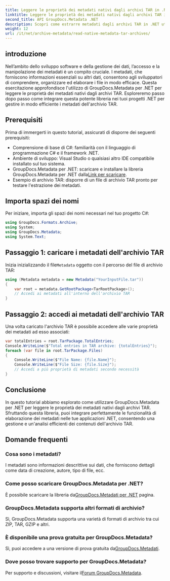 ```yaml
---
title: Leggere le proprietà dei metadati nativi dagli archivi TAR in .NET
linktitle: Leggere le proprietà dei metadati nativi dagli archivi TAR in .NET
second_title: API GroupDocs.Metadata .NET
description: Scopri come estrarre metadati dagli archivi TAR in .NET utilizzando GroupDocs.Metadata. Questo tutorial ti guida attraverso il processo passo dopo passo.
weight: 12
url: /it/net/archive-metadata/read-native-metadata-tar-archives/
---
```

## introduzione
Nell’ambito dello sviluppo software e della gestione dei dati, l’accesso e la manipolazione dei metadati è un compito cruciale. I metadati, che forniscono informazioni essenziali su altri dati, consentono agli sviluppatori di comprendere, organizzare ed elaborare i file in modo efficace. Questa esercitazione approfondisce l'utilizzo di GroupDocs.Metadata per .NET per leggere le proprietà dei metadati nativi dagli archivi TAR. Esploreremo passo dopo passo come integrare questa potente libreria nei tuoi progetti .NET per gestire in modo efficiente i metadati dell'archivio TAR.
## Prerequisiti
Prima di immergerti in questo tutorial, assicurati di disporre dei seguenti prerequisiti:
- Comprensione di base di C#: familiarità con il linguaggio di programmazione C# e il framework .NET.
- Ambiente di sviluppo: Visual Studio o qualsiasi altro IDE compatibile installato sul tuo sistema.
-  GroupDocs.Metadata per .NET: scaricare e installare la libreria GroupDocs.Metadata per .NET dalla[Link per scaricare](https://releases.groupdocs.com/metadata/net/).
- Esempio di archivio TAR: disporre di un file di archivio TAR pronto per testare l'estrazione dei metadati.

## Importa spazi dei nomi
Per iniziare, importa gli spazi dei nomi necessari nel tuo progetto C#:
```csharp
using GroupDocs.Formats.Archive;
using System;
using GroupDocs.Metadata;
using System.Text;
```
## Passaggio 1: caricare i metadati dell'archivio TAR
 Inizia inizializzando il file`Metadata` oggetto con il percorso del file di archivio TAR:
```csharp
using (Metadata metadata = new Metadata("YourInputFile.tar"))
{
    var root = metadata.GetRootPackage<TarRootPackage>();
    // Accedi ai metadati all'interno dell'archivio TAR
}
```
## Passaggio 2: accedi ai metadati dell'archivio TAR
Una volta caricato l'archivio TAR è possibile accedere alle varie proprietà dei metadati ad esso associati:
```csharp
var totalEntries = root.TarPackage.TotalEntries;
Console.WriteLine($"Total entries in TAR archive: {totalEntries}");
foreach (var file in root.TarPackage.Files)
{
    Console.WriteLine($"File Name: {file.Name}");
    Console.WriteLine($"File Size: {file.Size}");
    // Accedi a più proprietà di metadati secondo necessità
}
```

## Conclusione
In questo tutorial abbiamo esplorato come utilizzare GroupDocs.Metadata per .NET per leggere le proprietà dei metadati nativi dagli archivi TAR. Sfruttando questa libreria, puoi integrare perfettamente le funzionalità di elaborazione dei metadati nelle tue applicazioni .NET, consentendo una gestione e un'analisi efficienti dei contenuti dell'archivio TAR.

## Domande frequenti
### Cosa sono i metadati?
I metadati sono informazioni descrittive sui dati, che forniscono dettagli come data di creazione, autore, tipo di file, ecc.
### Come posso scaricare GroupDocs.Metadata per .NET?
 È possibile scaricare la libreria da[GroupDocs.Metadati per .NET](https://releases.groupdocs.com/metadata/net/) pagina.
### GroupDocs.Metadata supporta altri formati di archivio?
Sì, GroupDocs.Metadata supporta una varietà di formati di archivio tra cui ZIP, TAR, GZIP e altri.
### È disponibile una prova gratuita per GroupDocs.Metadata?
 Sì, puoi accedere a una versione di prova gratuita da[GroupDocs.Metadati](https://releases.groupdocs.com/).
### Dove posso trovare supporto per GroupDocs.Metadata?
 Per supporto e discussioni, visitare il[Forum GroupDocs.Metadata](https://forum.groupdocs.com/c/metadata/14).